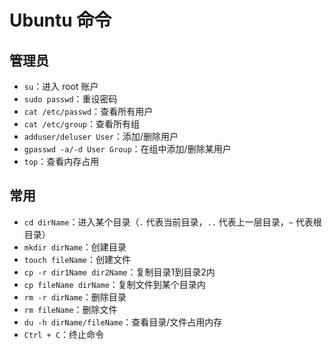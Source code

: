 # Ubuntu 命令

## 管理员

- `su`：进入 root 账户
- `sudo passwd`：重设密码
- `cat /etc/passwd`：查看所有用户
- `cat /etc/group`：查看所有组
- `adduser/deluser User`：添加/删除用户
- `gpasswd -a/-d User Group`：在组中添加/删除某用户
- `top`：查看内存占用

## 常用

- `cd dirName`：进入某个目录（`.` 代表当前目录，`..` 代表上一层目录，`~` 代表根目录）
- `mkdir dirName`：创建目录
- `touch fileName`：创建文件
- `cp -r dir1Name dir2Name`：复制目录1到目录2内
- `cp fileName dirName`：复制文件到某个目录内
- `rm -r dirName`：删除目录
- `rm fileName`：删除文件
- `du -h dirName/fileName`：查看目录/文件占用内存
- `Ctrl + C`：终止命令